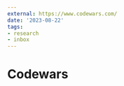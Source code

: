 ```yaml
---
external: https://www.codewars.com/
date: '2023-08-22'
tags:
- research
- inbox
---
```


# Codewars
